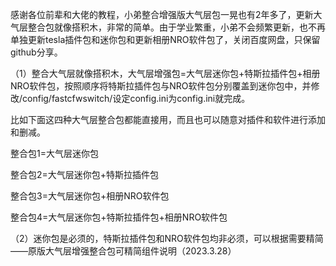感谢各位前辈和大佬的教程，小弟整合增强版大气层包一晃也有2年多了，更新大气层整合包就像搭积木，非常的简单。由于学业繁重，小弟不会频繁更新，也不再单独更新tesla插件包和迷你包和更新相册NRO软件包了，关闭百度网盘，只保留github分享。

（1）整合大气层就像搭积木，大气层增强包=大气层迷你包+特斯拉插件包+相册NRO软件包，按照顺序将特斯拉插件包与NRO软件包分别覆盖到迷你包中，并修改/config/fastcfwswitch/设定config.ini为config.ini就完成。

比如下面这四种大气层整合包都能直接用，而且也可以随意对插件和软件进行添加和删减。

整合包1=大气层迷你包

整合包2=大气层迷你包+特斯拉插件包

整合包3=大气层迷你包+相册NRO软件包

整合包4=大气层迷你包+特斯拉插件包+相册NRO软件包

（2）迷你包是必须的，特斯拉插件包和NRO软件包均非必须，可以根据需要精简——原版大气层增强整合包可精简组件说明（2023.3.28）



